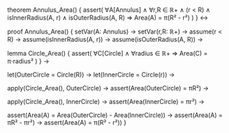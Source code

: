 theorem Annulus_Area() {
  assert(
    ∀A[Annulus] ∧ ∀r,R ∈ ℝ+ ∧ (r < R) ∧
    isInnerRadius(A, r) ∧ isOuterRadius(A, R) ⇒
    Area(A) = π(R² - r²)
  )
} ↔

proof Annulus_Area() {
  setVar(A: Annulus) →
  setVar(r,R: ℝ+) →
  assume(r < R) →
  assume(isInnerRadius(A, r)) →
  assume(isOuterRadius(A, R)) →
  
  lemma Circle_Area() {
    assert(
      ∀C[Circle] ∧ ∀radius ∈ ℝ+ ⇒
      Area(C) = π⋅radius²
    )
  } →
  
  let(OuterCircle = Circle(R)) →
  let(InnerCircle = Circle(r)) →
  
  apply(Circle_Area(), OuterCircle) →
  assert(Area(OuterCircle) = πR²) →
  
  apply(Circle_Area(), InnerCircle) →
  assert(Area(InnerCircle) = πr²) →
  
  assert(Area(A) = Area(OuterCircle) - Area(InnerCircle)) →
  assert(Area(A) = πR² - πr²) →
  assert(Area(A) = π(R² - r²))
}